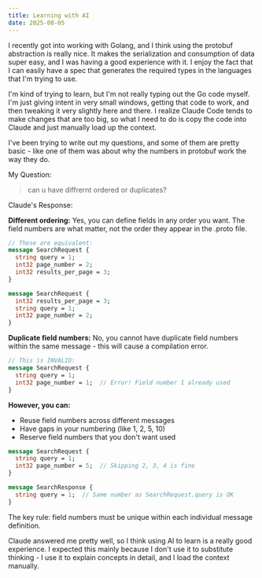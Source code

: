 ```yaml
---
title: Learning with AI
date: 2025-08-05
---
```

I recently got into working with Golang, and I think using the protobuf abstraction is really nice. It makes the serialization and consumption of data super easy, and I was having a good experience with it. I enjoy the fact that I can easily have a spec that generates the required types in the languages that I'm trying to use.

I'm kind of trying to learn, but I'm not really typing out the Go code myself. I'm just giving intent in very small windows, getting that code to work, and then tweaking it very slightly here and there. I realize Claude Code tends to make changes that are too big, so what I need to do is copy the code into Claude and just manually load up the context.

I've been trying to write out my questions, and some of them are pretty basic - like one of them was about why the numbers in protobuf work the way they do.

My Question:

> can u have diffrernt ordered or duplicates?

Claude's Response:

**Different ordering:** Yes, you can define fields in any order you want. The field numbers are what matter, not the order they appear in the .proto file.

```protobuf
// These are equivalent:
message SearchRequest {
  string query = 1;
  int32 page_number = 2;
  int32 results_per_page = 3;
}

message SearchRequest {
  int32 results_per_page = 3;
  string query = 1;
  int32 page_number = 2;
}
```

**Duplicate field numbers:** No, you cannot have duplicate field numbers within the same message - this will cause a compilation error.

```protobuf
// This is INVALID:
message SearchRequest {
  string query = 1;
  int32 page_number = 1;  // Error! Field number 1 already used
}
```

**However, you can:**

- Reuse field numbers across different messages
- Have gaps in your numbering (like 1, 2, 5, 10)
- Reserve field numbers that you don't want used

```protobuf
message SearchRequest {
  string query = 1;
  int32 page_number = 5;  // Skipping 2, 3, 4 is fine
}

message SearchResponse {
  string query = 1;  // Same number as SearchRequest.query is OK
}
```

The key rule: field numbers must be unique within each individual message definition.

Claude answered me pretty well, so I think using AI to learn is a really good experience. I expected this mainly because I don't use it to substitute thinking - I use it to explain concepts in detail, and I load the context manually.